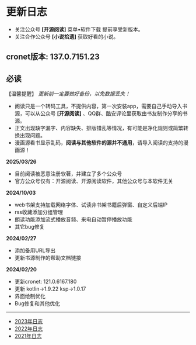 # 更新日志

* 关注公众号 **[开源阅读]** 菜单•软件下载 提前享受新版本。
* 关注合作公众号 **[小说拾遗]** 获取好看的小说。

## cronet版本: 137.0.7151.23

## **必读**

【温馨提醒】 *更新前一定要做好备份，以免数据丢失！*

* 阅读只是一个转码工具，不提供内容，第一次安装app，需要自己手动导入书源，可以从公众号 **[开源阅读]**
  、QQ群、酷安评论里获取由书友制作分享的书源。
* 正文出现缺字漏字、内容缺失、排版错乱等情况，有可能是净化规则或简繁转换出现问题。
* 漫画源看书显示乱码，**阅读与其他软件的源并不通用**，请导入阅读的支持的漫画源！

**2025/03/26**
* 目前阅读被恶意注册软著，并建立了多个公众号
* 官方公众号仅有：开源阅读、开源阅读软件，其他公众号与本软件无关

**2024/10/03**
* web书架支持加载网络字体、试读非书架书籍后弹窗、自定义后端IP
* rss收藏添加分组管理
* 朗读功能添加流式播放音频、来电自动暂停播放功能
* 其它bug修复

**2024/02/27**
* 添加备用URL导出
* 更新书源制作的帮助文档链接

**2024/02/20**
* 更新cronet: 121.0.6167.180
* 更新 kotlin->1.9.22 ksp->1.0.17
* 界面绘制优化
* Bug修复和其他优化

----

* [2023年日志](https://github.com/gedoor/legado/blob/record2023/app/src/main/assets/updateLog.md)
* [2022年日志](https://github.com/gedoor/legado/blob/record2022/app/src/main/assets/updateLog.md)
* [2021年日志](https://github.com/gedoor/legado/blob/record2021/app/src/main/assets/updateLog.md)
